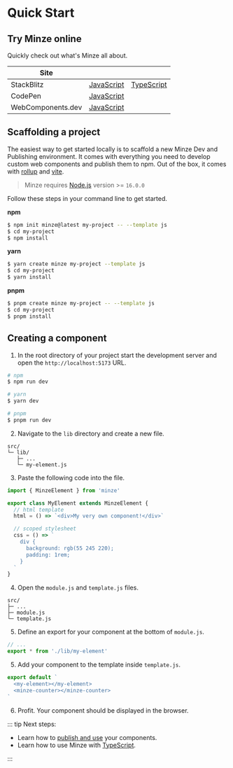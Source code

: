 # Quick Start

## Try Minze online

Quickly check out what's Minze all about.

| Site              |                                                                                                                             |                                                                                                                             |
| ----------------- | --------------------------------------------------------------------------------------------------------------------------- | --------------------------------------------------------------------------------------------------------------------------- |
| StackBlitz        | [JavaScript](https://stackblitz.com/github/n6ai/minze/tree/main/packages/create-minze/template-js?title=Minze&terminal=dev) | [TypeScript](https://stackblitz.com/github/n6ai/minze/tree/main/packages/create-minze/template-ts?title=Minze&terminal=dev) |
| CodePen           | [JavaScript](https://codepen.io/sergejcodes/pen/WNZVjPo)                                                                    |                                                                                                                             |
| WebComponents.dev | [JavaScript](https://webcomponents.dev/edit/0W3vWxuoJlmRHGmgLVVx/src/index.js?p=stories)                                    |                                                                                                                             |

## Scaffolding a project

The easiest way to get started locally is to scaffold a new Minze Dev and Publishing environment. It comes with everything you need to develop custom web components and publish them to npm. Out of the box, it comes with [rollup](https://rollupjs.org/) and [vite](https://vitejs.dev/).

> Minze requires [Node.js](https://nodejs.dev/) version >= `16.0.0`

Follow these steps in your command line to get started.

**npm**

```bash
$ npm init minze@latest my-project -- --template js
$ cd my-project
$ npm install
```

**yarn**

```bash
$ yarn create minze my-project --template js
$ cd my-project
$ yarn install
```

**pnpm**

```bash
$ pnpm create minze my-project -- --template js
$ cd my-project
$ pnpm install
```

## Creating a component

1. In the root directory of your project start the development server and open the `http://localhost:5173` URL.

```bash
# npm
$ npm run dev

# yarn
$ yarn dev

# pnpm
$ pnpm run dev
```

2. Navigate to the `lib` directory and create a new file.

```
src/
└─ lib/
   ├─ ...
   └─ my-element.js
```

3. Paste the following code into the file.

```js
import { MinzeElement } from 'minze'

export class MyElement extends MinzeElement {
  // html template
  html = () => `<div>My very own component!</div>`

  // scoped stylesheet
  css = () => `
    div {
      background: rgb(55 245 220);
      padding: 1rem;
    }
  `
}
```

4. Open the `module.js` and `template.js` files.

```
src/
├─ ...
├─ module.js
└─ template.js
```

5. Define an export for your component at the bottom of `module.js`.

```js
// ...
export * from './lib/my-element'
```

5. Add your component to the template inside `template.js`.

```js
export default `
  <my-element></my-element>
  <minze-counter></minze-counter>
`
```

6. Profit. Your component should be displayed in the browser.

::: tip Next steps:

- Learn how to [publish and use](/guide/publishing) your components.
- Learn how to use Minze with [TypeScript](/guide/advanced-typescript).

:::
